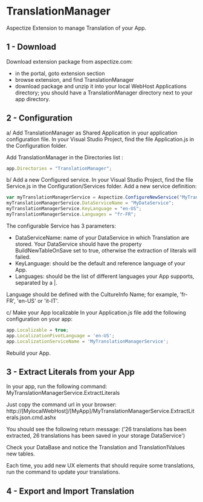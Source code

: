 # TranslationManager
Aspectize Extension to manage Translation of your App.

## 1 - Download

Download extension package from aspectize.com:
- in the portal, goto extension section
- browse extension, and find TranslationManager
- download package and unzip it into your local WebHost Applications directory; you should have a TranslationManager directory next to your app directory.

## 2 - Configuration

a/ Add TranslationManager as Shared Application in your application configuration file.
In your Visual Studio Project, find the file Application.js in the Configuration folder.

Add TranslationManager in the Directories list :
```javascript
app.Directories = "TranslationManager";
```

b/ Add a new Configured service.
In your Visual Studio Project, find the file Service.js in the Configuration/Services folder.
Add a new service definition:
```javascript
var myTranslationManagerService = Aspectize.ConfigureNewService("MyTranslationManagerService", aas.ConfigurableServices.TranslationManagerService);
myTranslationManagerService.DataServiceName = "MyDataService";
myTranslationManagerService.KeyLanguage = "en-US";
myTranslationManagerService.Languages = "fr-FR";
```

The configurable Service has 3 parameters:
- DataServiceName: name of your DataService in which Translation are stored. Your DataService should have the property BuildNewTableOnSave set to true, otherwise the extraction of literals will failed.
- KeyLanguage: should be the default and reference language of your App.  
- Languages: should be the list of different languages your App supports, separated by a |.

Language should be defined with the CultureInfo Name; for example, 'fr-FR', 'en-US' or 'it-IT'.

c/ Make your App localizable
In your Application.js file add the following configuration on your app:

```javascript
app.Localizable = true;
app.LocalizationPivotLanguage = 'en-US';
app.LocalizationServiceName = 'MyTranslationManagerService';
```
Rebuild your App.

## 3 - Extract Literals from your App

In your app, run the following command:
MyTranslationManagerService.ExtractLiterals

Just copy the command url in your browser:
http://[MylocalWebHost]/[MyApp]/MyTranslationManagerService.ExtractLiterals.json.cmd.ashx

You should see the following return message:
('26 translations has been extracted, 26 translations has been saved in your storage DataService')

Check your DataBase and notice the Translation and Translation1Values new tables.

Each time, you add new UX elements that should require some translations, run the command to update your translations.

## 4 - Export and Import Translation






